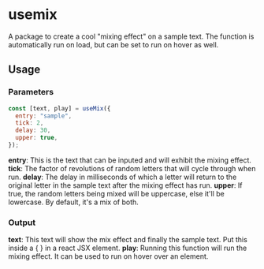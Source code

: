 # usemix

A package to create a cool "mixing effect" on a sample text. The function is automatically run on load, but can be set to run on hover as well.

## Usage

### Parameters

```js
const [text, play] = useMix({
  entry: "sample",
  tick: 2,
  delay: 30,
  upper: true,
});
```

**entry**: This is the text that can be inputed and will exhibit the mixing effect.
**tick**: The factor of revolutions of random letters that will cycle through when run.
**delay**: The delay in milliseconds of which a letter will return to the original letter in the sample text after the mixing effect has run.
**upper**: If true, the random letters being mixed will be uppercase, else it'll be lowercase. By default, it's a mix of both.

### Output

**text**: This text will show the mix effect and finally the sample text. Put this inside a { } in a react JSX element.
**play**: Running this function will run the mixing effect. It can be used to run on hover over an element.
